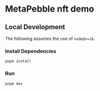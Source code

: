 MetaPebble nft demo
=========================

## Local Development

The following assumes the use of `node@>=16`.

### Install Dependencies

`pnpm install`

### Run 

`pnpm dev`
